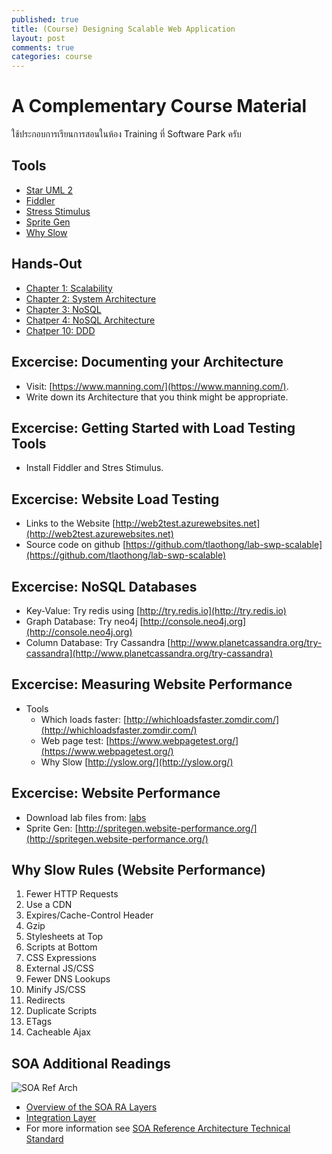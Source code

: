 ```yaml
---
published: true
title: (Course) Designing Scalable Web Application
layout: post
comments: true
categories: course
---
```


# A Complementary Course Material
ใช้ประกอบการเรียนการสอนในห้อง Training ที่ Software Park ครับ

<!-- break -->

## Tools
* [Star UML 2](http://staruml.io/)
* [Fiddler](http://www.telerik.com/fiddler)
* [Stress Stimulus](http://www.stresstimulus.com/)
* [Sprite Gen](http://spritegen.website-performance.org/)
* [Why Slow](http://yslow.org/)

## Hands-Out
* [Chapter 1: Scalability](https://dl.dropboxusercontent.com/u/17002098/tlaothong/calepin/slides/m01.pdf)
* [Chapter 2: System Architecture](https://dl.dropboxusercontent.com/u/17002098/tlaothong/calepin/slides/m02.pdf)
* [Chapter 3: NoSQL](https://dl.dropboxusercontent.com/u/17002098/tlaothong/calepin/slides/m03.pdf)
* [Chatper 4: NoSQL Architecture](https://dl.dropboxusercontent.com/u/17002098/tlaothong/calepin/slides/m14.pdf)
* [Chatper 10: DDD](https://dl.dropboxusercontent.com/u/17002098/tlaothong/calepin/slides/m10.pdf)

## Excercise: Documenting your Architecture
* Visit: [https://www.manning.com/](https://www.manning.com/).
* Write down its Architecture that you think might be appropriate.

## Excercise: Getting Started with Load Testing Tools
* Install Fiddler and Stres Stimulus.

## Excercise: Website Load Testing
* Links to the Website [http://web2test.azurewebsites.net](http://web2test.azurewebsites.net)
* Source code on github [https://github.com/tlaothong/lab-swp-scalable](https://github.com/tlaothong/lab-swp-scalable)

## Excercise: NoSQL Databases
* Key-Value: Try redis using [http://try.redis.io](http://try.redis.io)
* Graph Database: Try neo4j [http://console.neo4j.org](http://console.neo4j.org)
* Column Database: Try Cassandra [http://www.planetcassandra.org/try-cassandra](http://www.planetcassandra.org/try-cassandra)

## Excercise: Measuring Website Performance
* Tools
    * Which loads faster: [http://whichloadsfaster.zomdir.com/](http://whichloadsfaster.zomdir.com/)
    * Web page test: [https://www.webpagetest.org/](https://www.webpagetest.org/)
    * Why Slow [http://yslow.org/](http://yslow.org/)

## Excercise: Website Performance
* Download lab files from: [labs](https://dl.dropboxusercontent.com/u/17002098/tlaothong/calepin/labs.zip)
* Sprite Gen: [http://spritegen.website-performance.org/](http://spritegen.website-performance.org/)

## Why Slow Rules (Website Performance)
1. Fewer HTTP Requests
2. Use a CDN
3. Expires/Cache-Control Header
4. Gzip
5. Stylesheets at Top
6. Scripts at Bottom
7. CSS Expressions
8. External JS/CSS
9. Fewer DNS Lookups
10. Minify JS/CSS
11. Redirects
12. Duplicate Scripts
13. ETags
14. Cacheable Ajax

## SOA Additional Readings
![SOA Ref Arch](https://thumbs.dreamstime.com/z/soa-layer-architecture-vector-illustration-service-oriented-different-components-like-presentation-business-process-32606653.jpg)

* [Overview of the SOA RA Layers](https://www.opengroup.org/soa/source-book/soa_refarch/layers.htm)
* [Integration Layer](https://www.opengroup.org/soa/source-book/soa_refarch/integration.htm)
* For more information see [SOA Reference Architecture Technical Standard](https://www.opengroup.org/soa/source-book/soa_refarch/index.htm)

